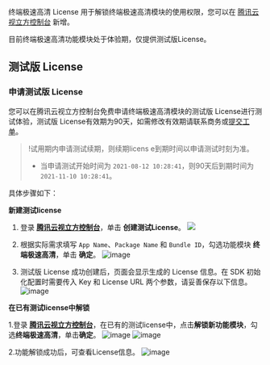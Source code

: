 终端极速高清 License 用于解锁终端极速高清模块的使用权限，您可以在 [腾讯云视立方控制台](https://console.cloud.tencent.com/vcube) 新增。

目前终端极速高清功能模块处于体验期，仅提供测试版License。

## 测试版 License

### 申请测试版 License
您可以在腾讯云视立方控制台免费申请终端极速高清模块的测试版 License进行测试体验，测试版 License有效期为90天，如需修改有效期请联系商务或[提交工单](https://console.cloud.tencent.com/workorder/category)。

> !试用期内申请测试续期，则续期licens e到期时间以申请测试时刻为准。
> - 当申请测试开始时间为 `2021-08-12 10:28:41`，则90天后到期时间为 `2021-11-10 10:28:41`。

具体步骤如下：

**新建测试license**
1. 登录 **[腾讯云视立方控制台](https://console.cloud.tencent.com/vcube)**，单击 **创建测试License**。
![](https://main.qcloudimg.com/raw/a623b59b4989ef4d713fc5a2e13927c1.png)

2. 根据实际需求填写 `App Name`、`Package Name` 和 `Bundle ID`，勾选功能模块 **终端极速高清**，单击 **确定**。
![image](https://user-images.githubusercontent.com/88317062/150714450-b9aaba60-bf87-464f-9051-1694ab6b5782.png)

3. 测试版 License 成功创建后，页面会显示生成的 License 信息。在 SDK 初始化配置时需要传入 Key 和 License URL 两个参数，请妥善保存以下信息。
![image](https://user-images.githubusercontent.com/88317062/150714480-6657653d-a9ef-44cd-b97c-8532fe832265.png)


**在已有测试license中解锁**

1.登录 **[腾讯云视立方控制台](https://console.cloud.tencent.com/vcube)**，在已有的测试license中，点击**解锁新功能模块**，勾选**终端极速高清**，单击**确定**。
![image](https://user-images.githubusercontent.com/88317062/150714109-1f51a6b5-ebe6-43fd-bdec-706ea0d01594.png)
![image](https://user-images.githubusercontent.com/88317062/150714140-8b2aac01-5021-4c64-9c1e-c62c04962123.png)


2.功能解锁成功后，可查看License信息。
![image](https://user-images.githubusercontent.com/88317062/150714001-fe5053a0-5254-404a-bf8b-50769c55fb63.png)
